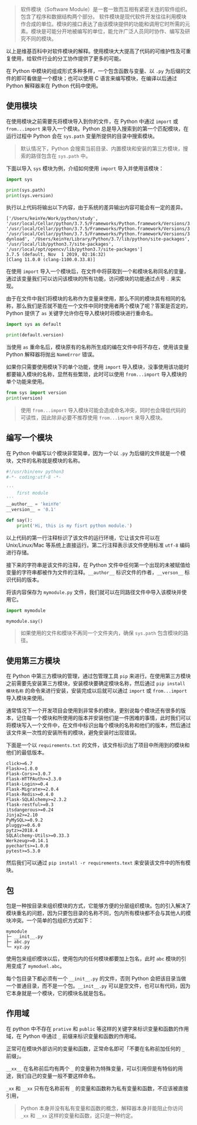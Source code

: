 > 软件模块（Software Module）是一套一致而互相有紧密关连的软件组织。包含了程序和数据结构两个部分。
>软件模块是现代软件开发往往利用模块作合成的单位。模块的接口表达了由该模块提供的功能和调用它时所需的元素。模块是可能分开地被编写的单位，能允许广泛人员同时协作、编写及研究不同的模块。

以上是维基百科中对软件模块的解释。使用模块大大提高了代码的可维护性及可重复使用，给软件行业的分工协作提供了更多的可能。

在 Python 中模块的组成形式多种多样，一个包含函数与变量、以 ```.py``` 为后缀的文件的即可看做是一个模块；也可以使用 C 语言来编写模块，在编译以后通过 Python 解释器来在 Python 代码中使用。

## 使用模块
在使用模块之前需要先将模块导入到你的文件，在 Python 中通过 ```import``` 或 ```from...import``` 来导入一个模块。Python 总是导入搜索到的第一个匹配模块，在运行过程中 Python 会在 ```sys.path``` 变量所提供的目录中搜索模块。

> 默认情况下，Python 会搜索当前目录、内置模块和安装的第三方模块，搜索的路径包含在 ```sys.path``` 中。 

下面以导入 ```sys``` 模块为例，介绍如何使用 ```import``` 导入并使用该模块：
```python
import sys

print(sys.path)
print(sys.version)
```
执行以上代码将输出以下内容，由于系统的差异输出内容可能会有一定的差异。
```shell
['/Users/keinYe/Work/python/study', '/usr/local/Cellar/python/3.7.5/Frameworks/Python.framework/Versions/3.7/lib/python37.zip', '/usr/local/Cellar/python/3.7.5/Frameworks/Python.framework/Versions/3.7/lib/python3.7', '/usr/local/Cellar/python/3.7.5/Frameworks/Python.framework/Versions/3.7/lib/python3.7/lib-dynload', '/Users/keinYe/Library/Python/3.7/lib/python/site-packages', '/usr/local/lib/python3.7/site-packages', '/usr/local/opt/opencv/lib/python3.7/site-packages']
3.7.5 (default, Nov  1 2019, 02:16:32) 
[Clang 11.0.0 (clang-1100.0.33.8)]
```
在使用 ```import``` 导入一个模块后，在文件中将获取到一个和模块名称同名的变量，通过该变量我们可以访问该模块的所有功能，访问模块的功能通过点号 ```.``` 来实现。

由于在文件中我们将模块的名称作为变量来使用，那么不同的模块具有相同的名称，那么我们是否就不能在一个文件中同时使用者两个模块了呢？答案是否定的，Python 提供了 ```as``` 关键字允许你在导入模块时将模块进行重命名。
```python
import sys as default

print(default.version)
```
当使用 ```as``` 重命名后，模块原有的名称所生成的编在文件中将不存在，使用该变量 Python 解释器将抛出 ```NameError``` 错误。

如果你只需要使用模块下的单个功能，使用 ```import``` 导入模块，没事使用该功能时都要输入模块的名称，显然有些繁琐，此时可以使用 ```from...import``` 导入模块的单个功能来使用。
```python
from sys import version
print(version)
```
> 使用 ```from...import``` 导入模块可能会造成命名冲突，同时也会降低代码的可读性，因此除非必要不推荐使用 ```from...import``` 来导入模块。

## 编写一个模块
在 Python 中编写以个模块非常简单，因为一个以 ```.py``` 为后缀的文件就是一个模块，文件的名称就是模块的名称。
```python
#!/usr/bin/env python3
#-*- coding:utf-8 -*-

'''
    first module
'''
__author__ = 'keinYe'
__version__ = '0.1'

def say():
    print('Hi, this is my fisrt python module.')
```
以上代码的第一行注释标识了该文件的运行环境，它让该文件可以在 Unix/Linux/Mac 等系统上直接运行。第二行注释表示该文件使用标准 ```utf-8``` 编码进行存储。

接下来的字符串是该文件的注释，在 Python 文件中任何第一个出现的未被赋值给变量的字符串都被作为文件的注释。```__author__``` 标识文件的作者，```__verson__``` 标识代码的版本。

将该内容保存为 ```mymodule.py``` 文件，我们就可以在同路径文件中导入该模块并使用它。
```python
import mymodule

mymodule.say()
```
> 如果使用的文件和模块不再同一个文件夹内，确保 ```sys.path``` 包含模块的路径。

## 使用第三方模块
在 Python 中第三方模块的管理，通过包管理工具 ```pip``` 来进行。在使用第三方模块之前需要先安装第三方模块，安装模块要确定模块名称，然后通过 ```pip install 模块名称``` 的命令来进行安装，安装完成以后就可以通过 ```import``` 或 ```from...import``` 导入模块来使用。

通常情况下一个开发项目会使用到非常多的模块，更别说每个模块还有很多的版本，记住每一个模块和所使用的版本并安装他们是一件困难的事情，此时我们可以将模块写入一个文件中，在文件中标识出每个模块的名称和他们的版本，然后通过该文件来一次性的安装所有的模块，避免安装时出现错误。

下面是一个以 ```requirements.txt``` 的文件，该文件标识出了项目中所用到的模块和他们的最低版本。
```
click>=6.7
Flask>=1.0.0
Flask-Cors>=3.0.7
Flask-HTTPAuth>=3.3.0
Flask-Login>=0.4
Flask-Migrate>=2.0.4
Flask-Redis>=0.4.0
Flask-SQLAlchemy>=2.3.2
flask-restful>=0.3
itsdangerous>=0.24
Jinja2>=2.10
PyMySQL>=0.9.2
pluggy>=0.6.0
pytz>=2018.4
SQLAlchemy-Utils>=0.33.3
Werkzeug>=0.14.1
pyecharts>=1.0.0
pytest>=5.3.0
```
然后我们可以通过 ```pip install -r requirements.text``` 来安装该文件中的所有模块。

## 包
包是一种按目录来组织模块的方式，它能够方便的分层组织模块。包的引入解决了模块重名的问题，因为只要包目录的名称不同，包内所有模块都不会与其他人的模块冲突。一个简单的包组织方式如下：
```
mymodule
├─ __init__.py
├─ abc.py
└─ xyz.py
```
使用包来组织模块以后，使用包内的任何模块都要加上包名，此时 ```abc``` 模块的引用变成了 ```mymoduel.abc```。

每个包目录下都必须有一个 ```__init__.py``` 的文件，否则 Python 会把该目录当做一个普通目录，而不是一个包。```__init__.py``` 可以是空文件，也可以有代码，因为它本身就是一个模块，它的模块名就是包名。

## 作用域
在 python 中不存在 ```prative``` 和 ```public``` 等这样的关键字来标识变量和函数的作用域，在 Python 中通过 ```_``` 前缀来标识变量和函数的作用域。

正常可在模块外部访问的变量和函数，正常命名即可「不要在名称前加任何的 ```_``` 前缀」。

```__xx__``` 在名称前后均有两个 ```_``` 的变量称为特殊变量，可以引用但是有特俗的用途，我们自己的变量一般不要这样命名。

```_xx``` 和 ```__xx``` 只有在名称前有 ```_``` 的变量和函数称为私有变量和函数，不应该被直接引用，

> Python 本身并没有私有变量和函数的概念，解释器本身并能阻止你访问 ```_xx``` 和 ```__xx``` 这样的变量和函数，这只是一种约定。